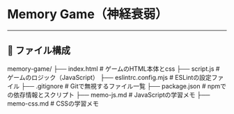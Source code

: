 # Memory Game（神経衰弱）

---

## 📁 ファイル構成

memory-game/
├── index.html # ゲームのHTML本体とcss
├── script.js # ゲームのロジック（JavaScript）
├── eslintrc.config.mjs # ESLintの設定ファイル
├── .gitignore # Gitで無視するファイル一覧
├── package.json # npmでの依存情報とスクリプト
├── memo-js.md # JavaScriptの学習メモ
├── memo-css.md # CSSの学習メモ
